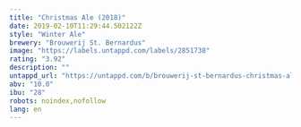```yaml
---
title: "Christmas Ale (2018)"
date: 2019-02-10T11:29:44.502122Z
style: "Winter Ale"
brewery: "Brouwerij St. Bernardus"
image: "https://labels.untappd.com/labels/2851738"
rating: "3.92"
description: ""
untappd_url: "https://untappd.com/b/brouwerij-st-bernardus-christmas-ale-2018/2851738"
abv: "10.0"
ibu: "28"
robots: noindex,nofollow
lang: en
---
```

